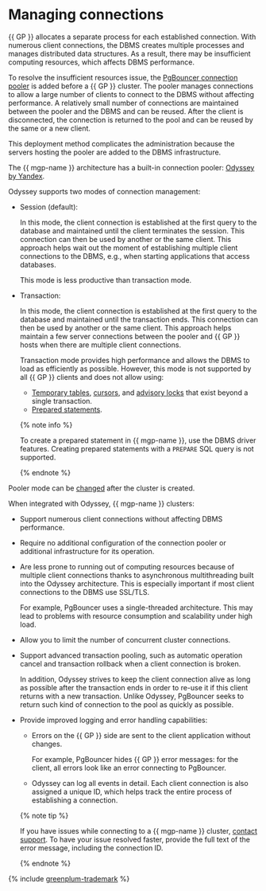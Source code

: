# Managing connections

{{ GP }} allocates a separate process for each established connection. With numerous client connections, the DBMS creates multiple processes and manages distributed data structures. As a result, there may be insufficient computing resources, which affects DBMS performance.

To resolve the insufficient resources issue, the [PgBouncer connection pooler](https://docs.vmware.com/en/VMware-Tanzu-Greenplum/6/greenplum-database/GUID-admin_guide-access_db-topics-pgbouncer.html) is added before a {{ GP }} cluster. The pooler manages connections to allow a large number of clients to connect to the DBMS without affecting performance. A relatively small number of connections are maintained between the pooler and the DBMS and can be reused. After the client is disconnected, the connection is returned to the pool and can be reused by the same or a new client.

This deployment method complicates the administration because the servers hosting the pooler are added to the DBMS infrastructure.


The {{ mgp-name }} architecture has a built-in connection pooler: [Odyssey by Yandex](https://yandex.ru/dev/odyssey/).


Odyssey supports two modes of connection management:

* Session (default):


    In this mode, the client connection is established at the first query to the database and maintained until the client terminates the session. This connection can then be used by another or the same client. This approach helps wait out the moment of establishing multiple client connections to the DBMS, e.g., when starting applications that access databases.

    This mode is less productive than transaction mode.

* Transaction:


   In this mode, the client connection is established at the first query to the database and maintained until the transaction ends. This connection can then be used by another or the same client. This approach helps maintain a few server connections between the pooler and {{ GP }} hosts when there are multiple client connections.

   Transaction mode provides high performance and allows the DBMS to load as efficiently as possible. However, this mode is not supported by all {{ GP }} clients and does not allow using:

   * [Temporary tables](https://docs.vmware.com/en/VMware-Tanzu-Greenplum/6/greenplum-database/GUID-ref_guide-sql_commands-CREATE_TABLE_AS.html), [cursors](https://docs.vmware.com/en/VMware-Tanzu-Greenplum/6/greenplum-database/GUID-ref_guide-sql_commands-DECLARE.html), and [advisory locks](https://docs.vmware.com/en/VMware-Tanzu-Greenplum/6/greenplum-database/GUID-ref_guide-system_catalogs-pg_locks.html) that exist beyond a single transaction.
   * [Prepared statements](https://docs.vmware.com/en/VMware-Tanzu-Greenplum/6/greenplum-database/GUID-ref_guide-sql_commands-PREPARE.html).

   {% note info %}

   To create a prepared statement in {{ mgp-name }}, use the DBMS driver features. Creating prepared statements with a `PREPARE` SQL query is not supported.

   {% endnote %}

Pooler mode can be [changed](../operations/update.md#change-additional-settings) after the cluster is created.

When integrated with Odyssey, {{ mgp-name }} clusters:

* Support numerous client connections without affecting DBMS performance.
* Require no additional configuration of the connection pooler or additional infrastructure for its operation.
* Are less prone to running out of computing resources because of multiple client connections thanks to asynchronous multithreading built into the Odyssey architecture. This is especially important if most client connections to the DBMS use SSL/TLS.

   For example, PgBouncer uses a single-threaded architecture. This may lead to problems with resource consumption and scalability under high load.

* Allow you to limit the number of concurrent cluster connections.
* Support advanced transaction pooling, such as automatic operation cancel and transaction rollback when a client connection is broken.

   In addition, Odyssey strives to keep the client connection alive as long as possible after the transaction ends in order to re-use it if this client returns with a new transaction. Unlike Odyssey, PgBouncer seeks to return such kind of connection to the pool as quickly as possible.

* Provide improved logging and error handling capabilities:

   * Errors on the {{ GP }} side are sent to the client application without changes.

      For example, PgBouncer hides {{ GP }} error messages: for the client, all errors look like an error connecting to PgBouncer.

   * Odyssey can log all events in detail. Each client connection is also assigned a unique ID, which helps track the entire process of establishing a connection.

   {% note tip %}

   If you have issues while connecting to a {{ mgp-name }} cluster, [contact support](../../support/overview.md). To have your issue resolved faster, provide the full text of the error message, including the connection ID.

   {% endnote %}

{% include [greenplum-trademark](../../_includes/mdb/mgp/trademark.md) %}
